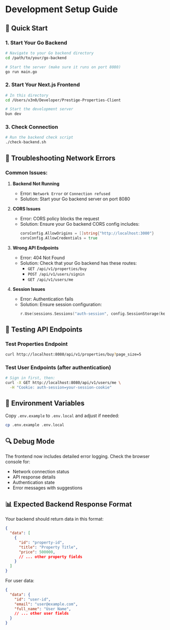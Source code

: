 # Development Setup Guide

## 🚀 Quick Start

### 1. Start Your Go Backend
```bash
# Navigate to your Go backend directory
cd /path/to/your/go-backend

# Start the server (make sure it runs on port 8080)
go run main.go
```

### 2. Start Your Next.js Frontend
```bash
# In this directory
cd /Users/x3n0/Developer/Prestige-Properties-Client

# Start the development server
bun dev
```

### 3. Check Connection
```bash
# Run the backend check script
./check-backend.sh
```

## 🔧 Troubleshooting Network Errors

### Common Issues:

1. **Backend Not Running**
   - Error: `Network Error` or `Connection refused`
   - Solution: Start your Go backend server on port 8080

2. **CORS Issues**
   - Error: CORS policy blocks the request
   - Solution: Ensure your Go backend CORS config includes:
     ```go
     corsConfig.AllowOrigins = []string{"http://localhost:3000"}
     corsConfig.AllowCredentials = true
     ```

3. **Wrong API Endpoints**
   - Error: 404 Not Found
   - Solution: Check that your Go backend has these routes:
     - `GET /api/v1/properties/buy`
     - `POST /api/v1/users/signin`
     - `GET /api/v1/users/me`

4. **Session Issues**
   - Error: Authentication fails
   - Solution: Ensure session configuration:
     ```go
     r.Use(sessions.Sessions("auth-session", config.SessionStorage(keys)))
     ```

## 🧪 Testing API Endpoints

### Test Properties Endpoint
```bash
curl http://localhost:8080/api/v1/properties/buy?page_size=5
```

### Test User Endpoints (after authentication)
```bash
# Sign in first, then:
curl -X GET http://localhost:8080/api/v1/users/me \
  -H "Cookie: auth-session=your-session-cookie"
```

## 📝 Environment Variables

Copy `.env.example` to `.env.local` and adjust if needed:
```bash
cp .env.example .env.local
```

## 🔍 Debug Mode

The frontend now includes detailed error logging. Check the browser console for:
- Network connection status
- API response details
- Authentication state
- Error messages with suggestions

## 📊 Expected Backend Response Format

Your backend should return data in this format:

```json
{
  "data": [
    {
      "id": "property-id",
      "title": "Property Title",
      "price": 500000,
      // ... other property fields
    }
  ]
}
```

For user data:
```json
{
  "data": {
    "id": "user-id",
    "email": "user@example.com",
    "full_name": "User Name",
    // ... other user fields
  }
}
```
